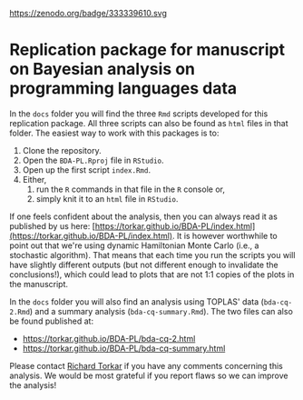 https://zenodo.org/badge/333339610.svg

# Replication package for manuscript on Bayesian analysis on programming languages data

In the `docs` folder you will find the three `Rmd` scripts developed for this replication package. All three scripts can also be found as `html` files in that folder. The easiest way to work with this packages is to:

1. Clone the repository. 
2. Open the `BDA-PL.Rproj` file in `RStudio`.
3. Open up the first script `index.Rmd`.
4. Either, 
    1. run the `R` commands in that file in the `R` console or, 
    2. simply knit it to an `html` file in `RStudio`.

If one feels confident about the analysis, then you can always read it as published by us here: [https://torkar.github.io/BDA-PL/index.html](https://torkar.github.io/BDA-PL/index.html). It is however worthwhile to point out that we're using dynamic Hamiltonian Monte Carlo (i.e., a stochastic algorithm). That means that each time you run the scripts you will have slightly different outputs (but not different enough to invalidate the conclusions!), which could lead to plots that are not 1:1 copies of the plots in the manuscript. 

In the `docs` folder you will also find an analysis using TOPLAS' data (`bda-cq-2.Rmd`) and a summary analysis (`bda-cq-summary.Rmd`). The two files can also be found published at:

* https://torkar.github.io/BDA-PL/bda-cq-2.html
* https://torkar.github.io/BDA-PL/bda-cq-summary.html

Please contact [Richard Torkar](mailto:torkarr@chalmers.se?subject=[GitHub]%20BDA-PL) if you have any comments concerning this analysis. We would be most grateful if you report flaws so we can improve the analysis!